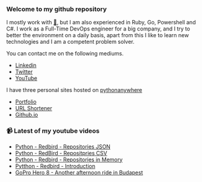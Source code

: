 ### Welcome to my github repository

I mostly work with [:snake:](https://www.python.org/), but I am also experienced in Ruby, Go, Powershell and C#. I work as a Full-Time DevOps engineer for a big company, and I try to better the environment on a daily basis, apart from this I like to learn new technologies and I am a competent problem solver.

You can contact me on the following mediums.
- [Linkedin](https://www.linkedin.com/in/r3ap3rpy)
- [Twitter](https://twitter.com/r3ap3rpy)
- [YouTube](https://www.youtube.com/channel/UC1qkMXH8d2I9DDAtBSeEHqg)

I have three personal sites hosted on [pythonanywhere](https://www.pythonanywhere.com/)
- [Portfolio](http://r3ap3rpy.pythonanywhere.com/)
- [URL Shortener](http://shortenpy.pythonanywhere.com/)
- [Github.io](https://r3ap3rpy.github.io/)

### :video_camera: Latest of my youtube videos
<!-- YOUTUBE:START -->
- [Python - Redbird - Repositories JSON](https://www.youtube.com/watch?v=MShdj-N0DKM)
- [Python - RedBird - Repositpries CSV](https://www.youtube.com/watch?v=PRcXfg-ut8E)
- [Python - Redbird - Repositories in Memory](https://www.youtube.com/watch?v=hZUCZOGCYBQ)
- [Pytthon - Redbird - Introduction](https://www.youtube.com/watch?v=xtVkBioTD7Y)
- [GoPro Hero 8 - Another afternoon ride in Budapest](https://www.youtube.com/watch?v=kEfIcBgDwZI)
<!-- YOUTUBE:END -->

